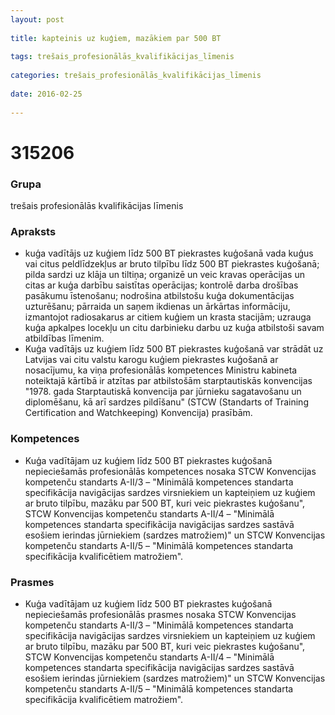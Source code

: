 ```yaml
---
layout: post
    
title: kapteinis uz kuģiem, mazākiem par 500 BT
    
tags: trešais_profesionālās_kvalifikācijas_līmenis
    
categories: trešais_profesionālās_kvalifikācijas_līmenis
    
date: 2016-02-25
    
---
```

# 315206

### Grupa
trešais profesionālās kvalifikācijas līmenis

### Apraksts

* kuģa vadītājs uz kuģiem līdz 500 BT piekrastes kuģošanā vada kuģus vai citus peldlīdzekļus ar bruto tilpību līdz 500 BT piekrastes kuģošanā; pilda sardzi uz klāja un tiltiņa; organizē un veic kravas operācijas un citas ar kuģa darbību saistītas operācijas; kontrolē darba drošības pasākumu īstenošanu; nodrošina atbilstošu kuģa dokumentācijas uzturēšanu; pārraida un saņem ikdienas un ārkārtas informāciju, izmantojot radiosakarus ar citiem kuģiem un krasta stacijām; uzrauga kuģa apkalpes locekļu un citu darbinieku darbu uz kuģa atbilstoši savam atbildības līmenim.
* Kuģa vadītājs uz kuģiem līdz 500 BT piekrastes kuģošanā var strādāt uz Latvijas vai citu valstu karogu kuģiem piekrastes kuģošanā ar nosacījumu, ka viņa profesionālās kompetences Ministru kabineta noteiktajā kārtībā ir atzītas par atbilstošām starptautiskās konvencijas "1978. gada Starptautiskā konvencija par jūrnieku sagatavošanu un diplomēšanu, kā arī sardzes pildīšanu" (STCW (Standarts of Training Certification and Watchkeeping) Konvencija) prasībām.

### Kompetences

* Kuģa vadītājam uz kuģiem līdz 500 BT piekrastes kuģošanā nepieciešamās profesionālās kompetences nosaka STCW Konvencijas kompetenču standarts A-II/3 – "Minimālā kompetences standarta specifikācija navigācijas sardzes virsniekiem un kapteiņiem uz kuģiem ar bruto tilpību, mazāku par 500 BT, kuri veic piekrastes kuģošanu", STCW Konvencijas kompetenču standarts A-II/4 – "Minimālā kompetences standarta specifikācija navigācijas sardzes sastāvā esošiem ierindas jūrniekiem (sardzes matrožiem)" un STCW Konvencijas kompetenču standarts A-II/5 – "Minimālā kompetences standarta specifikācija kvalificētiem matrožiem".

### Prasmes 
* Kuģa vadītājam uz kuģiem līdz 500 BT piekrastes kuģošanā nepieciešamās profesionālās prasmes nosaka STCW Konvencijas kompetenču standarts A-II/3 – "Minimālā kompetences standarta specifikācija navigācijas sardzes virsniekiem un kapteiņiem uz kuģiem ar bruto tilpību, mazāku par 500 BT, kuri veic piekrastes kuģošanu", STCW Konvencijas kompetenču standarts A-II/4 – "Minimālā kompetences standarta specifikācija navigācijas sardzes sastāvā esošiem ierindas jūrniekiem (sardzes matrožiem)" un STCW Konvencijas kompetenču standarts A-II/5 – "Minimālā kompetences standarta specifikācija kvalificētiem matrožiem".